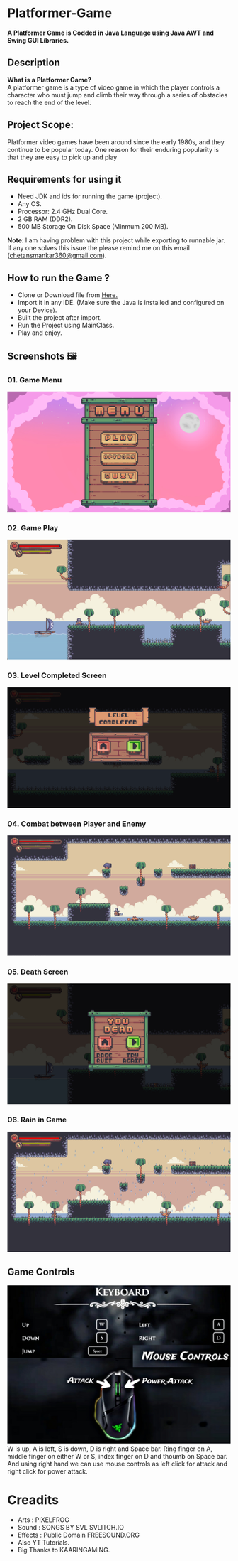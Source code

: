 # Platformer-Game

**A Platformer Game is Codded in Java Language using Java AWT and Swing GUI Libraries.**

## Description

**What is a Platformer Game?**
<br>
A platformer game is a type of video game in which the 
player controls a character who must jump and climb their 
way through a series of obstacles to reach the end of the 
level.

## Project Scope:
Platformer video games have been around since the early 
1980s, and they continue to be popular today. One reason 
for their enduring popularity is that they are easy to pick up 
and play

## Requirements for using it
- Need JDK and ids for running the game (project).
- Any OS.
- Processor: 2.4 GHz Dual Core.
- 2 GB RAM (DDR2).
- 500 MB Storage On Disk Space (Minmum 200 MB).

**Note**: I am having problem with this project while exporting to runnable jar. If any one solves this issue the please remind me on this email (chetansmankar360@gmail.com).


## How to run the Game ?
- Clone or Download file from <a href="https://github.com/chetan360/Platformer-Game/tree/ep28_final"> Here.</a>
- Import it in any IDE. (Make sure the Java is installed and configured on your Device).
- Built the project after import.
- Run the Project using MainClass.
- Play and enjoy.


## Screenshots 🖼️

### 01. Game Menu

![Screenshot 1](Project-Images/menu_screen.png)

### 02. Game Play

![Screenshot 2](Project-Images/lvl_1.png)

### 03. Level Completed Screen

![Screenshot 3](Project-Images/lvl_completed_screen.png)

### 04. Combat between Player and Enemy

![Screenshot 4](Project-Images/combat.png)

### 05. Death Screen

![Screenshot 5](Project-Images/death_screen.png)

### 06. Rain in Game

![Screenshot 6](Project-Images/rain.png)


## Game Controls
![Screenshot 7](Project-Images/controls.jpg)
W is up, A is left, S is down, D is right and Space bar. Ring finger on A, middle finger on either W or S, index finger on D and thoumb on Space bar. And using right hand we can use mouse controls as left click for attack and right click for power attack.


# Creadits
- Arts : PIXELFROG
- Sound : SONGS BY SVL SVLITCH.IO
- Effects : Public Domain FREESOUND.ORG
- Also YT Tutorials.
- Big Thanks to KAARINGAMING.
